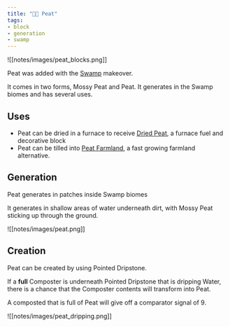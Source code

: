 ```yaml
---
title: "🧑‍🌾 Peat"
tags:
- block
- generation
- swamp
---
```


![[notes/images/peat_blocks.png]]

Peat was added with the [Swamp](notes/makeover/swamp) makeover.

It comes in two forms, Mossy Peat and Peat.
It generates in the Swamp biomes and has several uses.

## Uses
- Peat can be dried in a furnace to receive [Dried Peat](notes/block/dried_peat), a furnace fuel and decorative block
- Peat can be tilled into [Peat Farmland](notes/block/peat_farmland), a fast growing farmland alternative.

## Generation
Peat generates in patches inside Swamp biomes

It generates in shallow areas of water underneath dirt, with Mossy Peat sticking up through the ground.

![[notes/images/peat.png]]

## Creation  
Peat can be created by using Pointed Dripstone.

If a **full** Composter is underneath Pointed Dripstone that is dripping Water, there is a chance that the Composter contents will transform into Peat.  

A composted that is full of Peat will give off a comparator signal of 9.

![[notes/images/peat_dripping.png]]